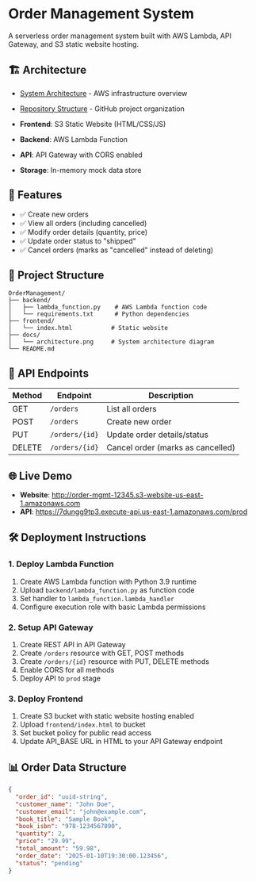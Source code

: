 # Order Management System

A serverless order management system built with AWS Lambda, API Gateway, and S3 static website hosting.

## 🏗️ Architecture

- [System Architecture](docs/architecture.png) - AWS infrastructure overview
- [Repository Structure](docs/repository-structure.png) - GitHub project organization

- **Frontend**: S3 Static Website (HTML/CSS/JS)
- **Backend**: AWS Lambda Function
- **API**: API Gateway with CORS enabled
- **Storage**: In-memory mock data store

## 🚀 Features

- ✅ Create new orders
- ✅ View all orders (including cancelled)
- ✅ Modify order details (quantity, price)
- ✅ Update order status to "shipped"
- ✅ Cancel orders (marks as "cancelled" instead of deleting)

## 📁 Project Structure

```
OrderManagement/
├── backend/
│   ├── lambda_function.py    # AWS Lambda function code
│   └── requirements.txt      # Python dependencies
├── frontend/
│   └── index.html           # Static website
├── docs/
│   └── architecture.png     # System architecture diagram
└── README.md
```

## 🔗 API Endpoints

| Method | Endpoint | Description |
|--------|----------|-------------|
| GET    | `/orders` | List all orders |
| POST   | `/orders` | Create new order |
| PUT    | `/orders/{id}` | Update order details/status |
| DELETE | `/orders/{id}` | Cancel order (marks as cancelled) |

## 🌐 Live Demo

- **Website**: http://order-mgmt-12345.s3-website-us-east-1.amazonaws.com
- **API**: https://7dungg9tp3.execute-api.us-east-1.amazonaws.com/prod

## 🛠️ Deployment Instructions

### 1. Deploy Lambda Function
1. Create AWS Lambda function with Python 3.9 runtime
2. Upload `backend/lambda_function.py` as function code
3. Set handler to `lambda_function.lambda_handler`
4. Configure execution role with basic Lambda permissions

### 2. Setup API Gateway
1. Create REST API in API Gateway
2. Create `/orders` resource with GET, POST methods
3. Create `/orders/{id}` resource with PUT, DELETE methods
4. Enable CORS for all methods
5. Deploy API to `prod` stage

### 3. Deploy Frontend
1. Create S3 bucket with static website hosting enabled
2. Upload `frontend/index.html` to bucket
3. Set bucket policy for public read access
4. Update API_BASE URL in HTML to your API Gateway endpoint

## 📊 Order Data Structure

```json
{
  "order_id": "uuid-string",
  "customer_name": "John Doe",
  "customer_email": "john@example.com",
  "book_title": "Sample Book",
  "book_isbn": "978-1234567890",
  "quantity": 2,
  "price": "29.99",
  "total_amount": "59.98",
  "order_date": "2025-01-10T19:30:00.123456",
  "status": "pending"
}
```
